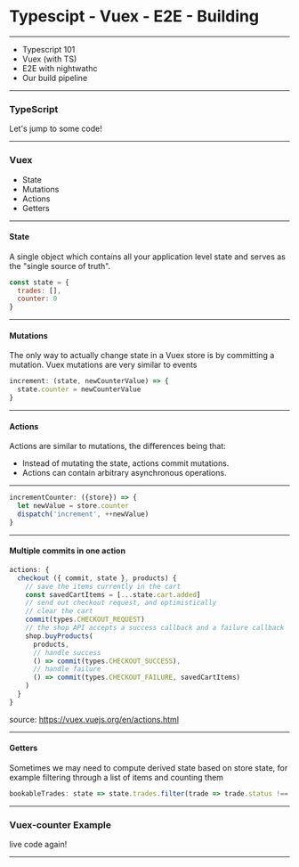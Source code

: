 # Typescipt - Vuex - E2E - Building


---

- Typescript 101
- Vuex (with TS)
- E2E with nightwathc
- Our build pipeline

---

### TypeScript

Let's jump to some code!

---



### Vuex

- State
- Mutations
- Actions
- Getters

---

#### State

 A single object which contains all your application level state and serves as the "single source of truth".

```js
const state = {
  trades: [],
  counter: 0
}
```

---

 #### Mutations

 The only way to actually change state in a Vuex store is by committing a mutation. Vuex mutations are very similar to events

```js
increment: (state, newCounterValue) => {
  state.counter = newCounterValue
}
```


---

 #### Actions

 Actions are similar to mutations, the differences being that:

- Instead of mutating the state, actions commit mutations.
- Actions can contain arbitrary asynchronous operations.

---

```js
incrementCounter: ({store}) => {
  let newValue = store.counter
  dispatch('increment', ++newValue)
}
```

---

#### Multiple commits in one action

```js
actions: {
  checkout ({ commit, state }, products) {
    // save the items currently in the cart
    const savedCartItems = [...state.cart.added]
    // send out checkout request, and optimistically
    // clear the cart
    commit(types.CHECKOUT_REQUEST)
    // the shop API accepts a success callback and a failure callback
    shop.buyProducts(
      products,
      // handle success
      () => commit(types.CHECKOUT_SUCCESS),
      // handle failure
      () => commit(types.CHECKOUT_FAILURE, savedCartItems)
    )
  }
}
```

source: https://vuex.vuejs.org/en/actions.html

---

 #### Getters

 Sometimes we may need to compute derived state based on store state, for example filtering through a list of items and counting them


 ```js
bookableTrades: state => state.trades.filter(trade => trade.status !== 'DISABLED')
 ```

---

 ### Vuex-counter Example

live code again!

---